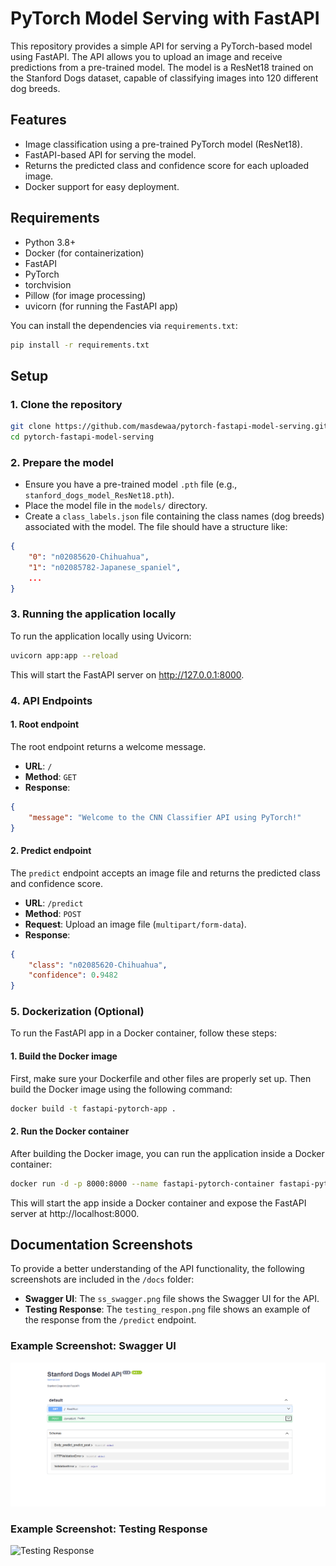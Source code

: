 # PyTorch Model Serving with FastAPI

This repository provides a simple API for serving a PyTorch-based model using FastAPI. The API allows you to upload an image and receive predictions from a pre-trained model. The model is a ResNet18 trained on the Stanford Dogs dataset, capable of classifying images into 120 different dog breeds.

## Features

- Image classification using a pre-trained PyTorch model (ResNet18).
- FastAPI-based API for serving the model.
- Returns the predicted class and confidence score for each uploaded image.
- Docker support for easy deployment.

## Requirements

- Python 3.8+
- Docker (for containerization)
- FastAPI
- PyTorch
- torchvision
- Pillow (for image processing)
- uvicorn (for running the FastAPI app)

You can install the dependencies via `requirements.txt`:

```bash
pip install -r requirements.txt
```

## Setup

### 1. Clone the repository

```bash
git clone https://github.com/masdewaa/pytorch-fastapi-model-serving.git
cd pytorch-fastapi-model-serving
```

### 2. Prepare the model

- Ensure you have a pre-trained model `.pth` file (e.g., `stanford_dogs_model_ResNet18.pth`).
- Place the model file in the `models/` directory.
- Create a `class_labels.json` file containing the class names (dog breeds) associated with the model. The file should have a structure like:

```json
{
    "0": "n02085620-Chihuahua",
    "1": "n02085782-Japanese_spaniel",
    ...
}
```

### 3. Running the application locally

To run the application locally using Uvicorn:

```bash
uvicorn app:app --reload
```

This will start the FastAPI server on http://127.0.0.1:8000.

### 4. API Endpoints

#### 1. Root endpoint
The root endpoint returns a welcome message.

- **URL**: `/`
- **Method**: `GET`
- **Response**:

```json
{
    "message": "Welcome to the CNN Classifier API using PyTorch!"
}
```

#### 2. Predict endpoint
The `predict` endpoint accepts an image file and returns the predicted class and confidence score.

- **URL**: `/predict`
- **Method**: `POST`
- **Request**: Upload an image file (`multipart/form-data`).
- **Response**:

```json
{
    "class": "n02085620-Chihuahua",
    "confidence": 0.9482
}
```

### 5. Dockerization (Optional)

To run the FastAPI app in a Docker container, follow these steps:

#### 1. Build the Docker image

First, make sure your Dockerfile and other files are properly set up. Then build the Docker image using the following command:

```bash
docker build -t fastapi-pytorch-app .
```

#### 2. Run the Docker container

After building the Docker image, you can run the application inside a Docker container:

```bash
docker run -d -p 8000:8000 --name fastapi-pytorch-container fastapi-pytorch-app
```

This will start the app inside a Docker container and expose the FastAPI server at http://localhost:8000.

## Documentation Screenshots

To provide a better understanding of the API functionality, the following screenshots are included in the `/docs` folder:

- **Swagger UI**: The `ss_swagger.png` file shows the Swagger UI for the API.
- **Testing Response**: The `testing_respon.png` file shows an example of the response from the `/predict` endpoint.

### Example Screenshot: Swagger UI
![Swagger UI](./docs/ss_swagger.png)

### Example Screenshot: Testing Response
![Testing Response](./docs/testing_respon.png)
